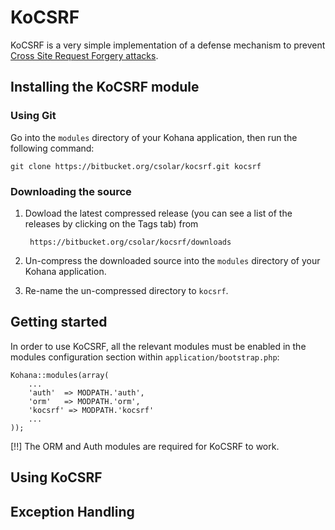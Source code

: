 # KoCSRF

KoCSRF is a very simple implementation of a defense mechanism to prevent [Cross Site Request Forgery attacks](https://www.owasp.org/index.php/CSRF). 

## Installing the KoCSRF module

### Using Git

Go into the `modules` directory of your Kohana application, then run the following command:

	git clone https://bitbucket.org/csolar/kocsrf.git kocsrf

### Downloading the source

1. Dowload the latest compressed release (you can see a list of the releases by clicking on the Tags tab) from 

		https://bitbucket.org/csolar/kocsrf/downloads

2. Un-compress the downloaded source into the `modules` directory of your Kohana application.
3. Re-name the un-compressed directory to `kocsrf`.

## Getting started

In order to use KoCSRF, all the relevant modules must be enabled in the modules configuration section within `application/bootstrap.php`:

	Kohana::modules(array(
		...
		'auth'  => MODPATH.'auth',
		'orm'   => MODPATH.'orm',
		'kocsrf' => MODPATH.'kocsrf'
		...
	));

[!!] The ORM and Auth modules are required for KoCSRF to work. 

## Using KoCSRF

## Exception Handling


